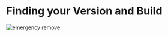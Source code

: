 # Finding your Version and Build

![emergency remove](https://cdn.discordapp.com/attachments/217764019661045761/355898653610868736/unknown.png)

